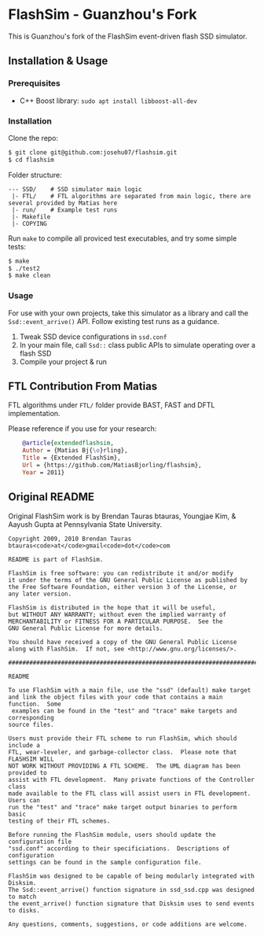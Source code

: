 # FlashSim - Guanzhou's Fork

This is Guanzhou's fork of the FlashSim event-driven flash SSD simulator.


## Installation & Usage

### Prerequisites

- C++ Boost library: `sudo apt install libboost-all-dev`

### Installation

Clone the repo:

```bash
$ git clone git@github.com:josehu07/flashsim.git
$ cd flashsim
```

Folder structure:

```text
--- SSD/    # SSD simulator main logic
 |- FTL/    # FTL algorithms are separated from main logic, there are several provided by Matias here
 |- run/    # Example test runs
 |- Makefile
 |- COPYING
```

Run `make` to compile all proviced test executables, and try some simple tests:

```bash
$ make
$ ./test2
$ make clean
```

### Usage

For use with your own projects, take this simulator as a library and call the `Ssd::event_arrive()` API. Follow existing test runs as a guidance.

1. Tweak SSD device configurations in `ssd.conf`
2. In your main file, call `Ssd::` class public APIs to simulate operating over a flash SSD
3. Compile your project & run


## FTL Contribution From Matias

FTL algorithms under `FTL/` folder provide BAST, FAST and DFTL implementation.

Please reference if you use for your research:

```bibtex
    @article{extendedflashsim,
    Author = {Matias Bj{\o}rling},
    Title = {Extended FlashSim},
    Url = {https://github.com/MatiasBjorling/flashsim},
    Year = 2011}
```


## Original README

Original FlashSim work is by Brendan Tauras btauras, Youngjae Kim, & Aayush Gupta at Pennsylvania State University.

```text
Copyright 2009, 2010 Brendan Tauras
btauras<code>at</code>gmail<code>dot</code>com

README is part of FlashSim.

FlashSim is free software: you can redistribute it and/or modify
it under the terms of the GNU General Public License as published by
the Free Software Foundation, either version 3 of the License, or
any later version.

FlashSim is distributed in the hope that it will be useful,
but WITHOUT ANY WARRANTY; without even the implied warranty of
MERCHANTABILITY or FITNESS FOR A PARTICULAR PURPOSE.  See the
GNU General Public License for more details.

You should have received a copy of the GNU General Public License
along with FlashSim.  If not, see <http://www.gnu.org/licenses/>.

##############################################################################

README

To use FlashSim with a main file, use the "ssd" (default) make target
and link the object files with your code that contains a main function.  Some
 examples can be found in the "test" and "trace" make targets and corresponding
source files.

Users must provide their FTL scheme to run FlashSim, which should include a
FTL, wear-leveler, and garbage-collector class.  Please note that FLASHSIM WILL
NOT WORK WITHOUT PROVIDING A FTL SCHEME.  The UML diagram has been provided to
assist with FTL development.  Many private functions of the Controller class
made available to the FTL class will assist users in FTL development.  Users can
run the "test" and "trace" make target output binaries to perform basic
testing of their FTL schemes.

Before running the FlashSim module, users should update the configuration file
"ssd.conf" according to their specificiations.  Descriptions of configuration
settings can be found in the sample configuration file.

FlashSim was designed to be capable of being modularly integrated with Disksim.
The Ssd::event_arrive() function signature in ssd_ssd.cpp was designed to match
the event_arrive() function signature that Disksim uses to send events to disks.

Any questions, comments, suggestions, or code additions are welcome.
```
